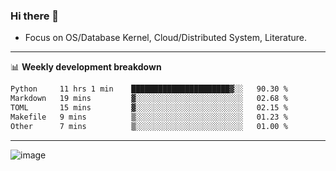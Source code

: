 ### Hi there 👋
<!-- * Daily Meditation via Leetcode/Competitive-Programming. -->
* Focus on OS/Database Kernel, Cloud/Distributed System, Literature.

-------

📊 **Weekly development breakdown**
<!--START_SECTION:waka-->

```txt
Python     11 hrs 1 min    ██████████████████████▓░░   90.30 %
Markdown   19 mins         ▓░░░░░░░░░░░░░░░░░░░░░░░░   02.68 %
TOML       15 mins         ▓░░░░░░░░░░░░░░░░░░░░░░░░   02.15 %
Makefile   9 mins          ▒░░░░░░░░░░░░░░░░░░░░░░░░   01.23 %
Other      7 mins          ▒░░░░░░░░░░░░░░░░░░░░░░░░   01.00 %
```

<!--END_SECTION:waka-->

-------

<!-- [![Leetcode Stats](https://leetcard.jacoblin.cool/hzhang413?font=Fira+Mono)](https://leetcode.com/fxrc) -->
![image](./cyberpunk-ghost-in-the-shell.gif)
<!--![image](./gis-archive.png)-->

